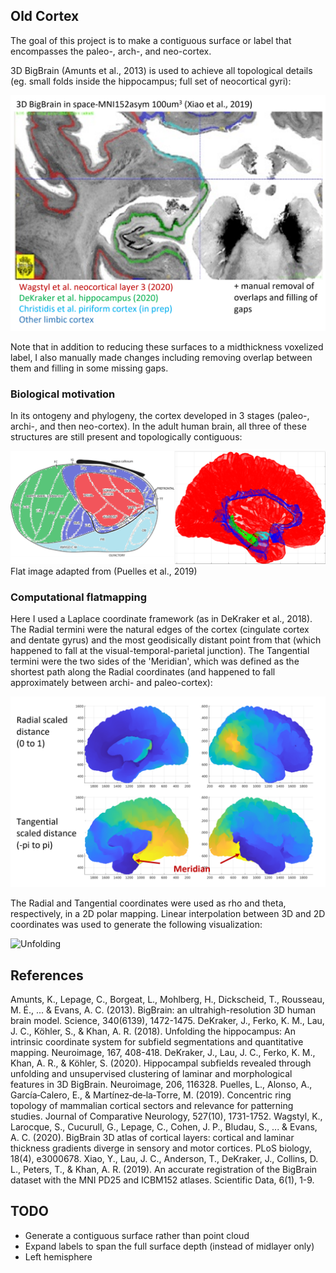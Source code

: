 ## Old Cortex

The goal of this project is to make a contiguous surface or label that encompasses the paleo-, arch-, and neo-cortex.

3D BigBrain (Amunts et al., 2013) is used to achieve all topological details (eg. small folds inside the hippocampus; full set of neocortical gyri):

![Source data](images/BigBrainSourceData.png)

Note that in addition to reducing these surfaces to a midthickness voxelized label, I also manually made changes including removing overlap between them and filling in some missing gaps.

### Biological motivation

In its ontogeny and phylogeny, the cortex developed in 3 stages (paleo-, archi-, and then neo-cortex). In the adult human brain, all three of these structures are still present and topologically contiguous:

![Flat cortex](images/paleo-archi-neocortex_flat.png)
Flat image adapted from (Puelles et al., 2019)

### Computational flatmapping

Here I used a Laplace coordinate framework (as in DeKraker et al., 2018). The Radial termini were the natural edges of the cortex (cingulate cortex and dentate gyrus) and the most geodisically distant point from that (which happened to fall at the visual-temporal-parietal junction). The Tangential termini were the two sides of the 'Meridian', which was defined as the shortest path along the Radial coordinates (and happened to fall approximately between archi- and paleo-cortex):

![Lapalce coordinates](images/LaplaceCoords.png)

The Radial and Tangential coordinates were used as rho and theta, respectively, in a 2D polar mapping. Linear interpolation between 3D and 2D coordinates was used to generate the following visualization:

![Unfolding](images/lbl_unfold-linearpts.gif)

## References

Amunts, K., Lepage, C., Borgeat, L., Mohlberg, H., Dickscheid, T., Rousseau, M. É., ... & Evans, A. C. (2013). BigBrain: an ultrahigh-resolution 3D human brain model. Science, 340(6139), 1472-1475.
DeKraker, J., Ferko, K. M., Lau, J. C., Köhler, S., & Khan, A. R. (2018). Unfolding the hippocampus: An intrinsic coordinate system for subfield segmentations and quantitative mapping. Neuroimage, 167, 408-418.
DeKraker, J., Lau, J. C., Ferko, K. M., Khan, A. R., & Köhler, S. (2020). Hippocampal subfields revealed through unfolding and unsupervised clustering of laminar and morphological features in 3D BigBrain. Neuroimage, 206, 116328.
Puelles, L., Alonso, A., García‐Calero, E., & Martínez‐de‐la‐Torre, M. (2019). Concentric ring topology of mammalian cortical sectors and relevance for patterning studies. Journal of Comparative Neurology, 527(10), 1731-1752.
Wagstyl, K., Larocque, S., Cucurull, G., Lepage, C., Cohen, J. P., Bludau, S., ... & Evans, A. C. (2020). BigBrain 3D atlas of cortical layers: cortical and laminar thickness gradients diverge in sensory and motor cortices. PLoS biology, 18(4), e3000678.
Xiao, Y., Lau, J. C., Anderson, T., DeKraker, J., Collins, D. L., Peters, T., & Khan, A. R. (2019). An accurate registration of the BigBrain dataset with the MNI PD25 and ICBM152 atlases. Scientific Data, 6(1), 1-9.

## TODO
- Generate a contiguous surface rather than point cloud
- Expand labels to span the full surface depth (instead of midlayer only)
- Left hemisphere
